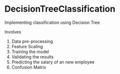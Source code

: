 # DecisionTreeClassification
Implementing classification using Decision Tree 

Involves
1) Data pre-processing
2) Feature Scaling
3) Training the model
4) Validating the results
5) Predicting the salary of an new employee
5) Confusion Matrix
